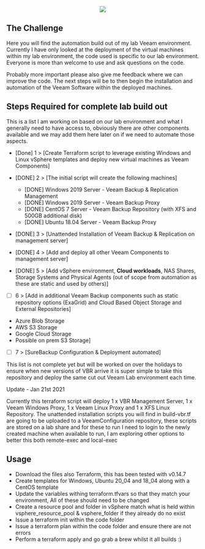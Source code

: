 <p align="center">
  <img src=https://miro.medium.com/max/523/1*ldnkejIA-3qpubTzRu9K5A.png>
</p>

## The Challenge
Here you will find the automation build out of my lab Veeam environment. Currently I have only looked at the deployment of the virtual machines within my lab environment, the code used is specific to our lab environment. Everyone is more than welcome to use and ask questions on the code. 

Probably more important please also give me feedback where we can improve the code. The next steps will be to then begin the installation and automation of the Veeam Software within the deployed machines. 

## Steps Required for complete lab build out 
This is a list I am working on based on our lab environment and what I generally need to have access to, obviously there are other components available and we may add them here later on if we need to automate those aspects. 

- [Done]  1 > [Create Terraform script to leverage existing Windows and Linux vSphere templates and deploy new virtual machines as Veeam Components]

- [DONE]  2 > [The initial script will create the following machines]
  - [DONE]  Windows 2019 Server - Veeam Backup & Replication Management
  - [DONE]  Windows 2019 Server - Veeam Backup Proxy 
  - [DONE]  CentOS 7 Server - Veeam Backup Repository (with XFS and 500GB additional disk)
  - [DONE]  Ubuntu 18.04 Server - Veeam Backup Proxy 

- [DONE]  3 > [Unattended Installation of Veeam Backup & Replication on management server]
- [DONE]  4 > [Add and deploy all other Veeam Components to management server]
- [DONE]  5 > [Add vSphere environment, **Cloud workloads**, NAS Shares, Storage Systems and Physical Agents (out of scope from automation as these are static and used by others)]
- [ ]  6 > [Add in additional Veeam Backup components such as static repository options (ExaGrid) and Cloud Based Object Storage and External Repositories]
  - Azure Blob Storage 
  - AWS S3 Storage 
  - Google Cloud Storage 
  - Possible on prem S3 Storage]  
- [ ]  7 > [SureBackup Configuration & Deployment automated]

This list is not complete yet but will be worked on over the holidays to ensure when new versions of VBR arrive it is super simple to take this repository and deploy the same cut out Veeam Lab environment each time. 

Update - Jan 21st 2021 

Currently this terraform script will deploy 1 x VBR Management Server, 1 x Veeam Windows Proxy, 1 x Veeam Linux Proxy and 1 x XFS Linux Repository. The unattended installation scripts you will find in build-vbr.tf are going to be uploaded to a VeeamConfiguration repository, these scripts are stored on a lab share and for these to run I need to login to the newly created machine when available to run, I am exploring other options to better this both remote-exec and local-exec 


## Usage

- Download the files also Terraform, this has been tested with v0.14.7
- Create templates for Windows, Ubuntu 20_04 and 18_04 along with a CentOS template
- Update the variables withing terraform.tfvars so that they match your environment, All of these should need to be changed
- Create a resource pool and folder in vSphere match what is held within vsphere_resource_pool & vsphere_folder if they already do no exist
- Issue a terraform init within the code folder
- Issue a terraform plan within the code folder and ensure there are not errors
- Perform a terraform apply and go grab a brew whilst it all builds :) 




